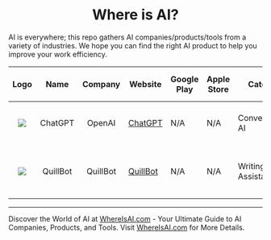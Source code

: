 <h1 align='center'> Where is AI?</h1>

AI is everywhere; this repo gathers AI companies/products/tools from a variety of industries. We hope you can find the right AI product to help you improve your work efficiency.


|                    Logo                   |   Name  | Company | Website                      | Google Play | Apple Store | Category          | AI Field | Description                                                                                                                                                                                                                                                                                                                                                                   | Google Trend | Google Play Stars | Apple Store Stars |
|:-----------------------------------------:|:-------:|:-------:|------------------------------|-------------|-------------|-------------------|----------|-------------------------------------------------------------------------------------------------------------------------------------------------------------------------------------------------------------------------------------------------------------------------------------------------------------------------------------------------------------------------------|--------------|-------------------|-------------------|
| ![](https://chat.openai.com/favicon-32x32.png) | ChatGPT |  OpenAI | [ChatGPT](https://chat.openai.com/chat) | N/A         | N/A   | Conversational AI | NLP      | <details><summary>ChatGPT is an OpenAI conversational AI</summary> that was trained on a large dataset to generate human-like responses to a given prompt. It can be used for a variety of tasks such as customer service, content creation, and so on. The model employs the GPT (Generative Pre-trained Transformer) architecture and can comprehend and generate text in a variety of languages.</details> | 365,000,000  | N/A               | N/A               |
|   ![](https://quillbot.com/favicon.png) |   QuillBot  |  QuillBot  |  [QuillBot](https://quillbot.com)  |  N/A |  N/A  |   Writing Assistant   |   NLP     |   <details><summary>QuillBot is an AI-powered writing and editing tool </summary> that provides suggestions to help users improve their writing. </details>   |        768,000      |           N/A        |        N/A           |



---

Discover the World of AI at [WhereIsAI.com](https://whereisai.com) - Your Ultimate Guide to AI Companies, Products, and Tools. Visit [WhereIsAI.com](https://whereisai.com) for More Details.
